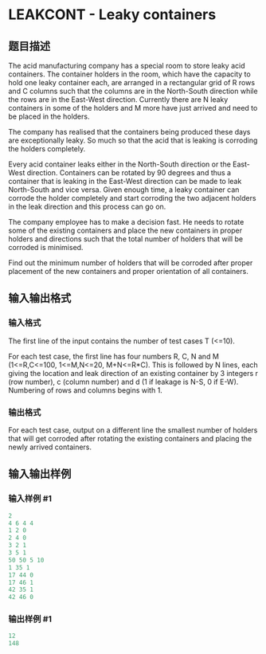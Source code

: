 # LEAKCONT - Leaky containers

## 题目描述

The acid manufacturing company has a special room to store leaky acid containers. The container holders in the room, which have the capacity to hold one leaky container each, are arranged in a rectangular grid of R rows and C columns such that the columns are in the North-South direction while the rows are in the East-West direction. Currently there are N leaky containers in some of the holders and M more have just arrived and need to be placed in the holders.

The company has realised that the containers being produced these days are exceptionally leaky. So much so that the acid that is leaking is corroding the holders completely.

Every acid container leaks either in the North-South direction or the East-West direction. Containers can be rotated by 90 degrees and thus a container that is leaking in the East-West direction can be made to leak North-South and vice versa. Given enough time, a leaky container can corrode the holder completely and start corroding the two adjacent holders in the leak direction and this process can go on.

The company employee has to make a decision fast. He needs to rotate some of the existing containers and place the new containers in proper holders and directions such that the total number of holders that will be corroded is minimised.

Find out the minimum number of holders that will be corroded after proper placement of the new containers and proper orientation of all containers.

## 输入输出格式

### 输入格式

The first line of the input contains the number of test cases T (<=10).

For each test case, the first line has four numbers R, C, N and M (1<=R,C<=100, 1<=M,N<=20, M+N<=R\*C). This is followed by N lines, each giving the location and leak direction of an existing container by 3 integers r (row number), c (column number) and d (1 if leakage is N-S, 0 if E-W). Numbering of rows and columns begins with 1.

### 输出格式

For each test case, output on a different line the smallest number of holders that will get corroded after rotating the existing containers and placing the newly arrived containers.

## 输入输出样例

### 输入样例 #1

```cpp
2
4 6 4 4
1 2 0
2 4 0
3 2 1
3 5 1
50 50 5 10
1 35 1
17 44 0
17 46 1
42 35 1
42 46 0
```


### 输出样例 #1

```cpp
12
148
```


